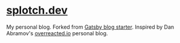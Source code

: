 # [splotch.dev](https://splotch.dev/)

My personal blog. Forked from [Gatsby blog starter](https://github.com/gatsbyjs/gatsby-starter-blog). Inspired by Dan Abramov's [overreacted.io](https://github.com/gaearon/overreacted.io) personal blog.
